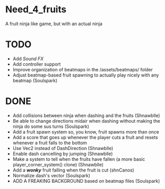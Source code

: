 # Need_4_fruits
A fruit ninja like game, but with an actual ninja

# TODO
- Add _Sound FX_
- Add controller support
- Improve organization of beatmaps in the /assets/beatmaps/ folder
- Adjust beatmap-based fruit spawning to actually play nicely with any beatmap (Soulspark)

# DONE
- Add collisions between ninja when dashing and the fruits (Shnawblle)
- Be able to change directions midair when dashing without making the ninja do some sus turns (Soulspark) 
- Add a fruit spawn system so, you know, fruit spawns more than once 
- Add a score that goes up whenever the player cuts a fruit and resets whenever a fruit falls to the bottom 
- Use Vec2 instead of DashDirection (Shnawblle)  
- Enable dash cancelling by jumping (Shnawblle) 
- Make a system to tell when the fruits have fallen (a more basic player_corner_system() clone) (Shnawblle) 
- Add a _**wonky**_ fruit falling when the fruit is cut (shnCanos) 
- Normalize dash's vector (Soulspark) 
- ADD A FREAKING BACKGROUND based on beatmap files (Soulspark)
